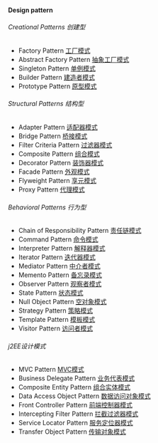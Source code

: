 #### Design pattern

###### Creational Patterns 创建型
 - Factory Pattern [工厂模式](chapter/creational/factory-pattern.md)
 - Abstract Factory Pattern [抽象工厂模式]()
 - Singleton Pattern [单例模式]()
 - Builder Pattern [建造者模式]()
 - Prototype Pattern [原型模式]()

###### Structural Patterns 结构型
 - Adapter Pattern [适配器模式](chapter/structural/adapter.md)
 - Bridge Pattern [桥接模式]()
 - Filter Criteria Pattern [过滤器模式]()
 - Composite Pattern [组合模式]()
 - Decorator Pattern [装饰器模式]()
 - Facade Pattern [外观模式]()
 - Flyweight Pattern [享元模式]()
 - Proxy Pattern [代理模式]()

###### Behavioral Patterns 行为型
 - Chain of Responsibility Pattern [责任链模式]()
 - Command Pattern [命令模式]()
 - Interpreter Pattern [解释器模式]()
 - Iterator Pattern [迭代器模式]()
 - Mediator Pattern [中介者模式]()
 - Memento Pattern [备忘录模式]()
 - Observer Pattern [观察者模式]()
 - State Pattern [状态模式]()
 - Null Object Pattern [空对象模式]()
 - Strategy Pattern [策略模式]()
 - Template Pattern [模板模式]()
 - Visitor Pattern [访问者模式]()

###### j2EE设计模式
 - MVC Pattern [MVC模式]()
 - Business Delegate Pattern [业务代表模式]()
 - Composite Entity Pattern [组合实体模式]()
 - Data Access Object Pattern [数据访问对象模式]()
 - Front Controller Pattern [前端控制器模式]()
 - Intercepting Filter Pattern [拦截过滤器模式]()
 - Service Locator Pattern [服务定位器模式]()
 - Transfer Object Pattern [传输对象模式]()

